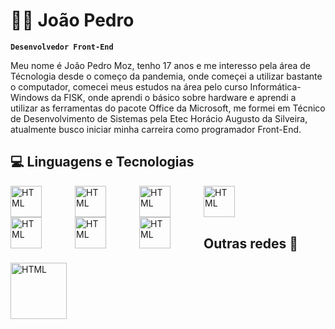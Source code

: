 # 🧑‍💻 João Pedro

**`Desenvolvedor Front-End`**

Meu nome é João Pedro Moz, tenho 17 anos e me interesso pela área de Técnologia desde o começo da pandemia, onde começei a utilizar bastante o computador, comecei meus estudos na área pelo curso Informática-Windows da FISK, onde aprendi o básico sobre hardware e aprendi a utilizar as ferramentas do pacote Office da Microsoft, me formei em Técnico de Desenvolvimento de Sistemas pela Etec Horácio Augusto da Silveira, atualmente busco iniciar minha carreira como programador Front-End.

## 💻 Linguagens e Tecnologias

<img
  align="left"
  alt="HTML"
  title="HTML"
  width= "50px"
  style= "padding-right: 50px;"
  src="https://cdn.jsdelivr.net/gh/devicons/devicon@latest/icons/html5/html5-plain-wordmark.svg"
/>

<img
  align="left"
  alt="HTML"
  title="HTML"
  width= "50px"
  style= "padding-right: 50px;"
  src="https://cdn.jsdelivr.net/gh/devicons/devicon@latest/icons/css3/css3-plain-wordmark.svg"
/>

<img
  align="left"
  alt="HTML"
  title="HTML"
  width= "50px"
  style= "padding-right: 50px;"
  src="https://cdn.jsdelivr.net/gh/devicons/devicon@latest/icons/javascript/javascript-plain.svg"
/>

<img
  align="left"
  alt="HTML"
  title="HTML"
  width= "50px"
  style= "padding-right: 50px;"
  src="https://cdn.jsdelivr.net/gh/devicons/devicon@latest/icons/react/react-original-wordmark.svg"
/>

<img
  align="left"
  alt="HTML"
  title="HTML"
  width= "50px"
  style= "padding-right: 50px;"
  src="https://cdn.jsdelivr.net/gh/devicons/devicon@latest/icons/mysql/mysql-plain-wordmark.svg"
/>

<img
  align="left"
  alt="HTML"
  title="HTML"
  width= "50px"
  style= "padding-right: 50px;"
  src="https://cdn.jsdelivr.net/gh/devicons/devicon@latest/icons/java/java-plain-wordmark.svg"
/>

<img
  align="left"
  alt="HTML"
  title="HTML"
  width= "50px"
  style= "padding-right: 50px;"
  src="https://cdn.jsdelivr.net/gh/devicons/devicon@latest/icons/python/python-original-wordmark.svg"
/>
</br>
</br>
</br>
## Outras redes 🛜

<a href="https://www.linkedin.com/in/joaopedromoz/">
  <img
    align="left"
    alt="HTML"
    title="HTML"
    width= "90px"
    style= "padding-right: 50px;"
    src="https://cdn.jsdelivr.net/gh/devicons/devicon@latest/icons/linkedin/linkedin-original.svg"
  />
</a>
